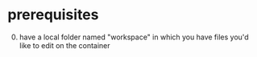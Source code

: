 # prerequisites

0. have a local folder named "workspace" in which you have files you'd like to edit on the container

